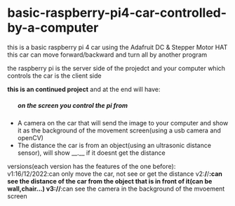 # basic-raspberry-pi4-car-controlled-by-a-computer
this is a basic raspberry pi 4 car using the Adafruit DC & Stepper Motor HAT
this car can move forward/backward and turn all by another program

the raspberry pi is the server side of the projedct and your computer which controls the car is the client side

<b>this is an continued project</b>
and at the end will have:
<ul>
  <h5>on the screen you control the pi from</h5>
  <li>A camera on the car that will send the image to your computer and show it as the background of the movement screen(using a usb camera and openCV)</li>
  <li>The distance the car is from an object(using an ultrasonic distance sensor), will show __.__ if it doesnt get the distance</li>
 </ul>

versions(each version has the features of the one before):
v1:16/12/2022:can only move the car, not see or get the distance
v2:__/__/____:can see the distance of the car from the object that is in front of it(can be wall,chair...)
v3:__/__/____:can see the camera in the background of the mvoement screen
